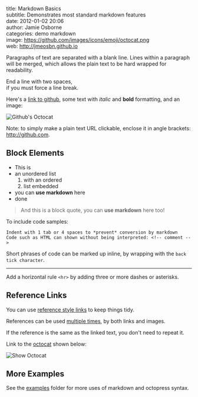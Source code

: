 title:        Markdown Basics  
subtitle:     Demonstrates most standard markdown features  
date:         2012-01-02 20:06  
author:       Jamie Osborne  
categories:   demo markdown  
image:        https://github.com/images/icons/emoji/octocat.png  
web:          http://jmeosbn.github.io  

Paragraphs of text are separated with a blank line. Lines within a paragraph will be
merged, which allows the plain text to be hard wrapped for readability.

End a line with two spaces,  
if you must force a line break.

Here's a [link to github](http://github.com "This title is optional"), some text with
*italic* and **bold** formatting, and an image:

![Github's Octocat](https://github.com/images/icons/emoji/octocat.png "Optional title")

<!-- more -->

Note: to simply make a plain text URL clickable, enclose it in angle brackets:
<http://github.com>.


## Block Elements

- This is
- an unordered list
    1. with an ordered
    2. list embedded
- you can **use markdown** here
- done


> And this is a block quote, you can **use markdown** here too!


To include code samples:

    Indent with 1 tab or 4 spaces to *prevent* conversion by markdown
    Code such as HTML can shown without being interpreted: <!-- comment -->

Short phrases of code can be marked up inline, by wrapping with the `back tick character`.

---

Add a horizontal rule `<hr>` by adding three or more dashes or asterisks.


## Reference Links

You can use [reference style links][twitter] to keep things tidy.

[twitter]: http://twitter.com

References can be used [multiple times][twitter], by both links and images.

If the reference is the same as the linked text, you don't need to repeat it.

Link to the [octocat][] shown below:

![Show Octocat][octocat]

[octocat]: https://github.com/images/icons/emoji/octocat.png "The Octocat!"


## More Examples

See the [examples](.) folder for more uses of markdown and octopress syntax.
